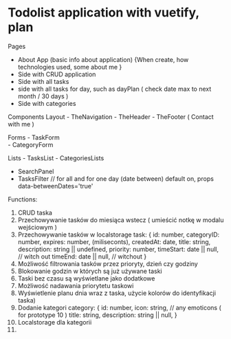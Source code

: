 # Todolist application with vuetify, plan

Pages
  - About App (basic info about application) {When create, how technologies used, some about me }
  - Side with CRUD application
  - Side with all tasks 
  - side with all tasks for day, such as dayPlan ( check date max to next month / 30 days )
  - Side with categories

Components 
  Layout
    - TheNavigation
    - TheHeader
    - TheFooter ( Contact with me )
  
  Forms
    - TaskForm  
    - CategoryForm

  Lists
    - TasksList
    - CategoriesLists

  - SearchPanel
  - TasksFilter // for all and for one day (date between) default on, props data-betweenDates='true'

Functions: 
  1. CRUD taska
  2. Przechowywanie tasków do miesiąca wstecz ( umieścić notkę w modalu wejściowym )
  3. Przechowywanie tasków w localstorage
      task: {
         id: number,
         categoryID: number,
         expires: number, (miliseconts),
         createdAt: date,
         title: string,
         description: string || undefined,
         priority: number,
         timeStart: date || null, // witch out
         timeEnd: date || null, // witchout
      }
  5. Możliwość filtrowania tasków przez prioryty, dzień czy godziny
  6. Blokowanie godzin w których są już używane taski
  7. Taski bez czasu są wyświetlane jako dodatkowe
  8. Możliwość nadawania priorytetu taskowi
  9. Wyświetlenie planu dnia wraz z taska, użycie kolorów do identyfikacji taska)
  10. Dodanie kategori
      category: {
          id: number,
          icon: string, // any emoticons ( for prototype 10 )
          title: string,
          description: string || null,
      }
  12. Localstorage dla kategorii
  13. 
    
  

